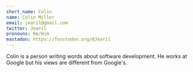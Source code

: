 ```yaml
---
short_name: Colin
name: Colin Miller
email: jearil@gmail.com
twitter: Jearil
pronouns: He/Him
mastadon: https://fosstodon.org/@Jearil
---
```


Colin is a person writing words about software development. He works at Google but his views are different from Google's.